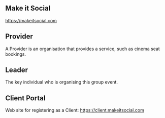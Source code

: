 ## Make it Social
https://makeitsocial.com

## Provider
A Provider is an organisation that provides a service, such as cinema seat bookings.

## Leader
The key individual who is organising this group event.

## Client Portal
Web site for registering as a Client: https://client.makeitsocial.com

